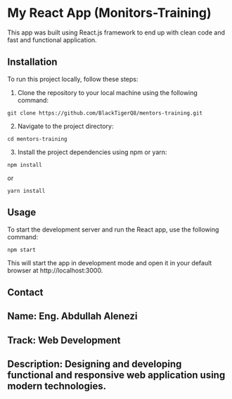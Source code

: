 # My React App (Monitors-Training)

This app was built using React.js framework to end up with clean code and fast and functional application.

## Installation

To run this project locally, follow these steps:

1. Clone the repository to your local machine using the following command:

`git clone https://github.com/BlackTigerQ8/mentors-training.git`

2. Navigate to the project directory:

`cd mentors-training`

3. Install the project dependencies using npm or yarn:

`npm install`

or

`yarn install`

## Usage

To start the development server and run the React app, use the following command:

`npm start`

This will start the app in development mode and open it in your default browser at http://localhost:3000.

## Contact

## Name: Eng. Abdullah Alenezi

## Track: Web Development

## Description: Designing and developing functional and responsive web application using modern technologies.

